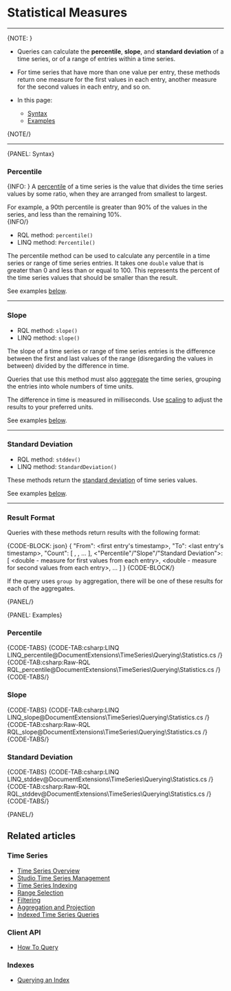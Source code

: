 ﻿# Statistical Measures

---

{NOTE: }

* Queries can calculate the **percentile**, **slope**, and **standard deviation** 
of a time series, or of a range of entries within a time series.  

* For time series that have more than one value per entry, these methods return 
one measure for the first values in each entry, another measure for the 
second values in each entry, and so on.  

* In this page:  
  * [Syntax](../../../document-extensions/timeseries/querying/statistics#syntax)  
  * [Examples](../../../document-extensions/timeseries/querying/statistics#examples)  

{NOTE/}

---

{PANEL: Syntax}

### Percentile  

{INFO: }
A [percentile](https://en.wikipedia.org/wiki/Percentile) of a time series 
is the value that divides the time series values by some ratio, when they 
are arranged from smallest to largest.  

For example, a 90th percentile is greater than 90% of the values in the 
series, and less than the remaining 10%.  
{INFO/}

* RQL method: `percentile()`  
* LINQ method: `Percentile()`  

The percentile method can be used to calculate any percentile in a time 
series or range of time series entries. It takes one `double` value that is greater than
0 and less than or equal to 100. This represents the percent of the time series values that 
should be smaller than the result.  

See examples [below](../../../document-extensions/timeseries/querying/statistics#examples).  

---

### Slope  

* RQL method: `slope()`  
* LINQ method: `slope()`  

The slope of a time series or range of time series entries is the difference 
between the first and last values of the range (disregarding the values in 
between) divided by the difference in time.  

Queries that use this method must also [aggregate](../../../document-extensions/timeseries/querying/aggregation-and-projections) 
the time series, grouping the entries into whole numbers of time units.  

The difference in time is measured in milliseconds. Use [scaling](../../../document-extensions/timeseries/querying/overview-and-syntax#scaling-query-results)
to adjust the results to your preferred units.  

See examples [below](../../../document-extensions/timeseries/querying/statistics#examples).  

---

### Standard Deviation

* RQL method: `stddev()`  
* LINQ method: `StandardDeviation()`  

These methods return the [standard deviation](https://en.wikipedia.org/wiki/Standard_deviation) 
of time series values.  

See examples [below](../../../document-extensions/timeseries/querying/statistics#examples).  

---

### Result Format

Queries with these methods return results with the following format:  

{CODE-BLOCK: json}
{
    "From": <first entry's timestamp>,
    "To": <last entry's timestamp>,
    "Count": [
        <number of first values from each entry>,
        <number of second values from each entry>,
        ...
    ],
    <"Percentile"/"Slope"/"Standard Deviation">: [
        <double - measure for first values from each entry>,
        <double - measure for second values from each entry>,
        ...
    ]
}
{CODE-BLOCK/}

If the query uses `group by` aggregation, there will be one of 
these results for each of the aggregates.  

{PANEL/}

{PANEL: Examples}

### Percentile

{CODE-TABS}
{CODE-TAB:csharp:LINQ LINQ_percentile@DocumentExtensions\TimeSeries\Querying\Statistics.cs /}
{CODE-TAB:csharp:Raw-RQL RQL_percentile@DocumentExtensions\TimeSeries\Querying\Statistics.cs /}
{CODE-TABS/}

### Slope

{CODE-TABS}
{CODE-TAB:csharp:LINQ LINQ_slope@DocumentExtensions\TimeSeries\Querying\Statistics.cs /}
{CODE-TAB:csharp:Raw-RQL RQL_slope@DocumentExtensions\TimeSeries\Querying\Statistics.cs /}
{CODE-TABS/}

### Standard Deviation

{CODE-TABS}
{CODE-TAB:csharp:LINQ LINQ_stddev@DocumentExtensions\TimeSeries\Querying\Statistics.cs /}
{CODE-TAB:csharp:Raw-RQL RQL_stddev@DocumentExtensions\TimeSeries\Querying\Statistics.cs /}
{CODE-TABS/}

{PANEL/}

## Related articles  

### Time Series  

- [Time Series Overview](../../../document-extensions/timeseries/overview)  
- [Studio Time Series Management](../../../studio/database/document-extensions/time-series)  
- [Time Series Indexing](../../../document-extensions/timeseries/indexing)  
- [Range Selection](../../../document-extensions/timeseries/querying/choosing-query-range)  
- [Filtering](../../../document-extensions/timeseries/querying/filtering)  
- [Aggregation and Projection](../../../document-extensions/timeseries/querying/aggregation-and-projections)  
- [Indexed Time Series Queries](../../../document-extensions/timeseries/querying/using-indexes)  

### Client API  

- [How To Query](../../../client-api/session/querying/how-to-query)  

### Indexes

- [Querying an Index](../../../indexes/querying/query-index)  
